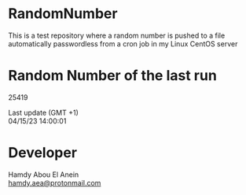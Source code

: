 # RandomNumber    
This is a test repository where a random number is pushed to a file automatically passwordless from a cron job in my Linux CentOS server    
# Random Number of the last run   
25419
      
Last update (GMT +1)    
04/15/23 14:00:01
# Developer    
Hamdy Abou El Anein   
hamdy.aea@protonmail.com
